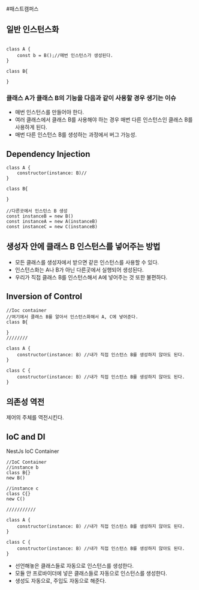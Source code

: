 
#패스트캠퍼스

## 일반 인스턴스화
```node

class A {
	const b = B();//매번 인스턴스가 생성된다.
}

class B{

}
```
### 클래스 A가 클래스 B의 기능을 다음과 같이 사용할 경우 생기는 이슈
- 매번 인스턴스를 만들어야 한다.
- 여러 클래스에서 클래스 B를 사용해야 하는 경우 매번 다른 인스턴스인 클래스 B를 사용하게 된다.
- 매번 다른 인스턴스 B를 생성하는 과정에서 버그 가능성.

## Dependency Injection

```node
class A {
	constructor(instance: B)//
}

class B{

}

//다른곳에서 인스턴스 B 생성
const instanceB = new B()
const instanceA = new A(instanceB)
const instanceC = new C(instanceB)
```
## 생성자 안에 클래스 B 인스턴스를 넣어주는 방법
- 모든 클래스를 생성자에서 받으면 같은 인스턴스를 사용할 수 있다.
- 인스턴스화는 A나 B가 아닌 다른곳에서 실행되어 생성된다.
- 우리가 직접 클래스 B를 인스턴스해서 A에 넣어주는 것 또한 불편하다.

## Inversion of Control
```node
//Ioc container
//여기에서 클래스 B를 알아서 인스턴스화해서 A, C에 넣어준다.
class B{

}
////////

class A {
	constructor(instance: B) //내가 직접 인스턴스 B를 생성하지 않아도 된다.
}

class C {
	constructor(instance: B) //내가 직접 인스턴스 B를 생성하지 않아도 된다.
}

```

## 의존성 역전
제어의 주체를 역전시킨다.

## IoC and DI
NestJs IoC Container
```node
//IoC Container
//instance b
class B{}
new B()

//instance c
class C{}
new C()

///////////

class A {
	constructor(instance: B) //내가 직접 인스턴스 B를 생성하지 않아도 된다.
}

class C {
	constructor(instance: B) //내가 직접 인스턴스 B를 생성하지 않아도 된다.
}

```
- 선언해놓은 클래스들로 자동으로 인스턴스를 생성한다.
- 모듈 안 프로바이더에 넣은 클래스들로 자동으로 인스턴스를 생성한다.
- 생성도 자동으로, 주입도 자동으로 해준다.